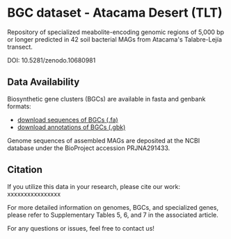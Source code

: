 # BGC dataset - Atacama Desert (TLT)

Repository of specialized meabolite-encoding genomic regions of 5,000 bp or longer predicted in 42 soil bacterial MAGs from Atacama's Talabre-Lejía transect.  

DOI: 10.5281/zenodo.10680981 

## Data Availability

Biosynthetic gene clusters (BGCs) are available in fasta and genbank formats:
- [download sequences of BGCs (.fa)](https://github.com/cmandreani/BGCdataset_AtacamaTLT/raw/main/BGCs_seqs_fastas.zip)
- [download annotations of BGCs (.gbk)](https://github.com/cmandreani/BGCdataset_AtacamaTLT/raw/main/BGCs_annots_gbks.zip)

Genome sequences of assembled MAGs are deposited at the NCBI database under the BioProject accession PRJNA291433.

## Citation

If you utilize this data in your research, please cite our work: xxxxxxxxxxxxxxxx  

For more detailed information on genomes, BGCs, and specialized genes, please refer to Supplementary Tables 5, 6, and 7 in the associated article.  

For any questions or issues, feel free to contact us!

